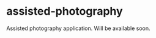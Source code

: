 assisted-photography
====================

Assisted photography application. Will be available soon.
